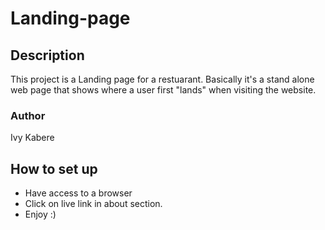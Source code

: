 # Landing-page

## Description
This project is a Landing page for a restuarant. Basically it's a stand alone web page that shows where a user first "lands" when visiting the website.

### Author
Ivy Kabere

## How to set up 
- Have access to a browser
- Click on live link in about section.
- Enjoy :)
 


